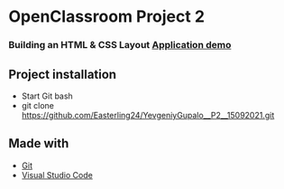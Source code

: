 
# OpenClassroom Project 2

### Building an HTML & CSS Layout [Application demo](https://easterling24.github.io/YevgeniyGupalo__P2__15092021/)

## Project installation

* Start Git bash
* git clone https://github.com/Easterling24/YevgeniyGupalo__P2__15092021.git


## Made with
* [Git](https://git-scm.com/)
* [Visual Studio Code](https://code.visualstudio.com/) 
